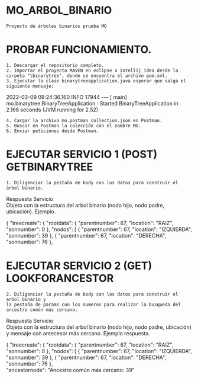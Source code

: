 # MO_ARBOL_BINARIO
	Proyecto de árboles binarios prueba MO

# PROBAR FUNCIONAMIENTO.
	1. Descargar el repositorio completo.
	2. Importar el proyecto MAVEN en eclipse o intellij idea desde la carpeta "\binarytree", donde se encuentra el archivo pom.xml.
	3. Ejecutar la clase binarytreeapplication.java esperar que salga el siguiente mensaje:
  
2022-03-09 09:24:36.160  INFO 17944 --- [           main] mo.binarytree.BinaryTreeApplication      : Started BinaryTreeApplication in 2.168 seconds (JVM running for 2.52)

	4. Cargar la archivo mo.postman_collection.json en Postman.
  	5. Buscar en Postman la colección con el nombre MO.
	6. Enviar peticiones desde Postman.

# EJECUTAR SERVICIO 1 (POST) GETBINARYTREE
	1. Diligenciar la pestaña de body con los datos para construir el árbol binario.

Respuesta Servicio   
	Objeto con la estructura del arbol binario (nodo hijo, nodo padre, ubicación).
Ejemplo.	
	
{
    "treecreate": {
        "rootdata": {
            "parentnumber": 67,
            "location": "RAIZ",
            "sonnumber": 0
        },
        "nodos": [
            {
                "parentnumber": 67,
                "location": "IZQUIERDA",
                "sonnumber": 39
            },
            {
                "parentnumber": 67,
                "location": "DERECHA",
                "sonnumber": 76
            },
	    
# EJECUTAR SERVICIO 2 (GET) LOOKFORANCESTOR
	2. Diligenciar la pestaña de body con los datos para construir el arbol binario y 
	la pestaña de params con los numeros para realizar la busqueda del ancestro común más cercano.
	
Respuesta Servicio   
	Objeto con la estructura del arbol binario (nodo hijo, nodo padre, ubicación) y mensaje con antecesor más cercano.
Ejemplo respuesta.
	
{
    "treecreate": {
        "rootdata": {
            "parentnumber": 67,
            "location": "RAIZ",
            "sonnumber": 0
        },
        "nodos": [
            {
                "parentnumber": 67,
                "location": "IZQUIERDA",
                "sonnumber": 39
            },
            {
                "parentnumber": 67,
                "location": "DERECHA",
                "sonnumber": 76
            },	
"ancestornode": "Ancestro común más cercano: 39"
